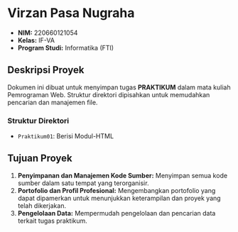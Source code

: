 # Virzan Pasa Nugraha

- **NIM:** 220660121054
- **Kelas:** IF-VA
- **Program Studi:** Informatika (FTI)

## Deskripsi Proyek
Dokumen ini dibuat untuk menyimpan tugas **PRAKTIKUM** dalam mata kuliah Pemrograman Web. Struktur direktori dipisahkan untuk memudahkan pencarian dan manajemen file.

### Struktur Direktori
- `Praktikum01`: Berisi Modul-HTML

## Tujuan Proyek
1. **Penyimpanan dan Manajemen Kode Sumber:** Menyimpan semua kode sumber dalam satu tempat yang terorganisir.
2. **Portofolio dan Profil Profesional:** Mengembangkan portofolio yang dapat dipamerkan untuk menunjukkan keterampilan dan proyek yang telah dikerjakan.
3. **Pengelolaan Data:** Mempermudah pengelolaan dan pencarian data terkait tugas praktikum.
